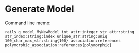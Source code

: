 # Generate Model

Command line memo:

`rails g model MyNewModel int_attr:integer str_attr:string str_index:string:index unique_str:string:uniq 100_char_max_str:string{100} association:references polymorphic_association:references{polymorphic}`
